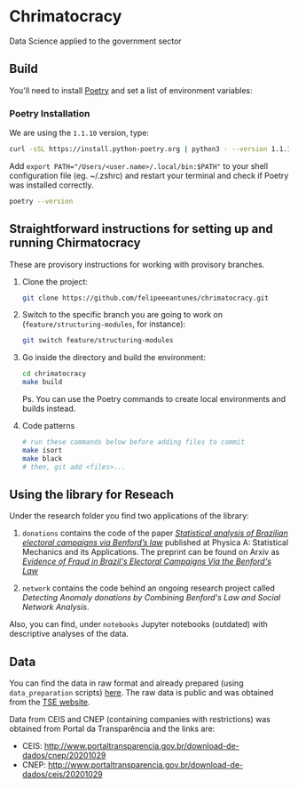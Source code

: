 # Chrimatocracy
Data Science applied to the government sector

## Build
You'll need to install [Poetry](https://python-poetry.org/) and set a list of environment variables:

### Poetry Installation
We are using the `1.1.10` version, type:
```bash
curl -sSL https://install.python-poetry.org | python3 - --version 1.1.10
```
Add `export PATH="/Users/<user.name>/.local/bin:$PATH"` to your shell configuration file (eg. ~/.zshrc) and restart your terminal and check if Poetry was installed correctly.

```bash
poetry --version
```

## Straightforward instructions for setting up and running Chirmatocracy

These are provisory instructions for working with provisory branches.


1. Clone the project:
    ```bash
    git clone https://github.com/felipeeeantunes/chrimatocracy.git
    ```

2. Switch to the specific branch you are going to work on (`feature/structuring-modules`, for instance):
    ```bash
    git switch feature/structuring-modules
    ```

3. Go inside the directory and build the environment:
    ```bash
    cd chrimatocracy
    make build
    ```
    Ps. You can use the Poetry commands to create local environments and builds instead.

4. Code patterns
   ```bash
   # run these commands below before adding files to commit
   make isort
   make black
   # then, git add <files>...
   ```

## Using the library for Reseach
Under the research folder you find two applications of the library:

1. `donations` contains the code of the paper [*Statistical analysis of Brazilian electoral campaigns via Benford’s law*](https://www.sciencedirect.com/science/article/abs/pii/S0378437117313699) published at Physica A: Statistical Mechanics and its Applications. The preprint can be found on Arxiv as [*Evidence of Fraud in Brazil's Electoral Campaigns Via the Benford's Law*](https://arxiv.org/abs/1707.08826)

2. `network` contains the code behind an ongoing research project called *Detecting Anomaly donations by Combining Benford's Law and Social Network Analysis*.

Also, you can find, under `notebooks` Jupyter notebooks (outdated) with descriptive analyses of the data.


## Data
You can find the data in raw format and already prepared (using `data_preparation` scripts) [here](https://www.dropbox.com/sh/gkoazh77kcp4nh7/AAC-HgkF0R08SU3bNRCK7ho8a?dl=0). The raw data is public and was obtained from the [TSE website](https://divulgacandcontas.tse.jus.br/divulga/#/2014).

Data from CEIS and CNEP (containing companies with restrictions) was obtained from Portal da Transparência and the links are:
- CEIS: http://www.portaltransparencia.gov.br/download-de-dados/cnep/20201029
- CNEP: http://www.portaltransparencia.gov.br/download-de-dados/ceis/20201029